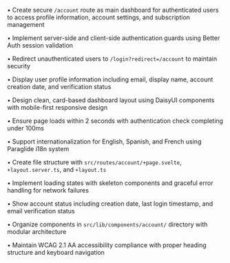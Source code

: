 • Create secure `/account` route as main dashboard for authenticated users to access profile information, account settings, and subscription management

• Implement server-side and client-side authentication guards using Better Auth session validation

• Redirect unauthenticated users to `/login?redirect=/account` to maintain security

• Display user profile information including email, display name, account creation date, and verification status

• Design clean, card-based dashboard layout using DaisyUI components with mobile-first responsive design

• Ensure page loads within 2 seconds with authentication check completing under 100ms

• Support internationalization for English, Spanish, and French using Paraglide i18n system

• Create file structure with `src/routes/account/+page.svelte`, `+layout.server.ts`, and `+layout.ts`

• Implement loading states with skeleton components and graceful error handling for network failures

• Show account status including creation date, last login timestamp, and email verification status

• Organize components in `src/lib/components/account/` directory with modular architecture

• Maintain WCAG 2.1 AA accessibility compliance with proper heading structure and keyboard navigation